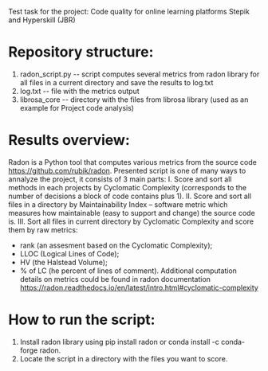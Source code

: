 Test task for the project: Code quality for online learning platforms Stepik and Hyperskill (JBR)

# Repository structure:
1. radon_script.py -- script computes several metrics from radon library for all files in a current directory and save the results to log.txt
2. log.txt -- file with the metrics output 
3. librosa_core -- directory with the files from librosa library (used as an example for Project code analysis)
 
# Results overview:
Radon is a Python tool that computes various metrics from the source code https://github.com/rubik/radon. 
Presented script is one of many ways to annalyze the project, it consists of 3 main parts:
 I. Score and sort all methods in each projects by Cyclomatic Complexity (corresponds to the number of decisions a block of code contains plus 1).
 II. Score and sort all files in a directory by Maintainability Index – software metric which measures how maintainable (easy to support and change) the source code  is.
 III. Sort all files in current directory by Cyclomatic Complexity and score them by raw metrics: 
  - rank (an assesment based on the Cyclomatic Complexity);
  - LLOC (Logical Lines of Code);
  - HV (the Halstead Volume);
  - % of LC (he percent of lines of comment).
Additional computation details on metrics could be found in radon documentation https://radon.readthedocs.io/en/latest/intro.html#cyclomatic-complexity

# How to run the script:
1. Install radon library using pip install radon or conda install -c conda-forge radon.
2. Locate the script in a directory with the files you want to score.

